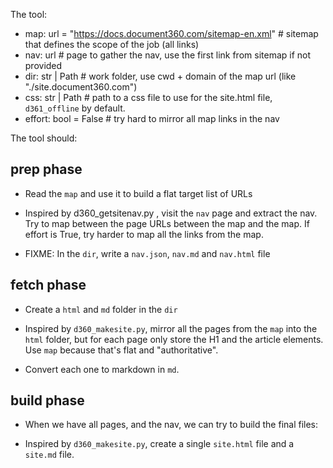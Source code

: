 The tool: 

- map: url = "https://docs.document360.com/sitemap-en.xml" # sitemap that defines the scope of the job (all links)
- nav: url # page to gather the nav, use the first link from sitemap if not provided
- dir: str | Path # work folder, use cwd + domain of the map url (like "./site.document360.com") 
- css: str | Path # path to a css file to use for the site.html file, `d361_offline` by default.
- effort: bool = False # try hard to mirror all map links in the nav

The tool should: 

## prep phase

- Read the `map` and use it to build a flat target list of URLs

- Inspired by d360_getsitenav.py , visit the `nav` page and extract the nav. Try to map between the page URLs between the map and the map. If effort is True, try harder to map all the links from the map. 

- FIXME: In the `dir`, write a `nav.json`, `nav.md` and `nav.html` file

## fetch phase

- Create a `html` and `md` folder in the `dir`

- Inspired by `d360_makesite.py`, mirror all the pages from the `map` into the `html` folder, but for each page only store the H1 and the article elements. Use `map` because that's flat and "authoritative". 

- Convert each one to markdown in `md`.

## build phase
- When we have all pages, and the nav, we can try to build the final files: 

- Inspired by `d360_makesite.py`, create a single `site.html` file and a `site.md` file. 

